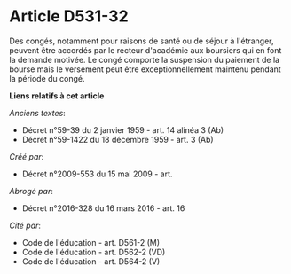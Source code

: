 # Article D531-32

Des congés, notamment pour raisons de santé ou de séjour à l'étranger, peuvent être accordés par le recteur d'académie aux
boursiers qui en font la demande motivée. Le congé comporte la suspension du paiement de la bourse mais le versement peut
être exceptionnellement maintenu pendant la période du congé.

**Liens relatifs à cet article**

_Anciens textes_:

  - Décret n°59-39 du 2 janvier 1959 - art. 14 alinéa 3 (Ab)
  - Décret n°59-1422  du 18 décembre 1959 - art. 3 (Ab)

_Créé par_:

  - Décret n°2009-553 du 15 mai 2009 - art.

_Abrogé par_:

  - Décret n°2016-328 du 16 mars 2016 - art. 16

_Cité par_:

  - Code de l'éducation - art. D561-2 (M)
  - Code de l'éducation - art. D562-2 (VD)
  - Code de l'éducation - art. D564-2 (V)

